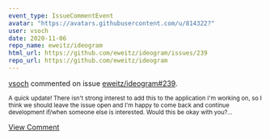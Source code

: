 ```yaml
---
event_type: IssueCommentEvent
avatar: "https://avatars.githubusercontent.com/u/814322?"
user: vsoch
date: 2020-11-06
repo_name: eweitz/ideogram
html_url: https://github.com/eweitz/ideogram/issues/239
repo_url: https://github.com/eweitz/ideogram
---
```


<a href='https://github.com/vsoch' target='_blank'>vsoch</a> commented on issue <a href='https://github.com/eweitz/ideogram/issues/239' target='_blank'>eweitz/ideogram#239</a>.

<small>A quick update! There isn't strong interest to add this to the application I'm working on, so I think we should leave the issue open and I'm happy to come back and continue development if/when someone else is interested. Would this be okay with you?...</small>

<a href='https://github.com/eweitz/ideogram/issues/239' target='_blank'>View Comment</a>